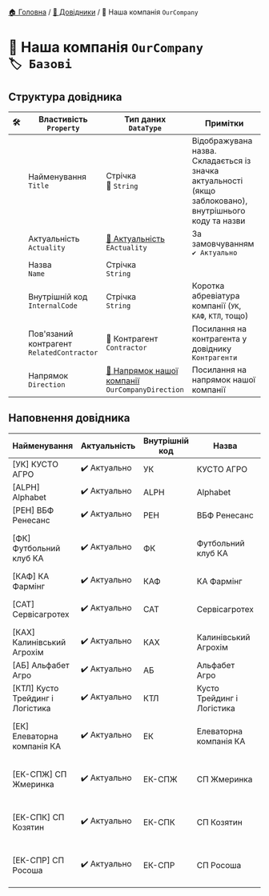 ﻿[🏠 Головна](../README.MD) / [📘 Довідники](./README.MD) / 📘 Наша компанія `OurCompany`

# 📘 Наша компанія `OurCompany` </br> `🏷️ Базові`

## Структура довідника

|🛠️| Властивість </br> `Property` | Тип даних </br> `DataType` | Примітки |
|---|---|---|---|
|| Найменування </br> `Title` | Стрічка </br> 🔧 `String` | Відображувана назва. Складається із значка актуальності (якщо заблоковано), внутрішнього коду та назви  |
|| Актуальність </br> `Actuality` | [🎲 Актуальність](../Enums/EActuality.md) </br> `EActuality` | За замовчуванням `✔️ Актуально` |
|| Назва </br> `Name` | Стрічка </br> `String` |  |
|| Внутрішній код </br> `InternalCode` | Стрічка </br> `String` | Коротка абревіатура компанії (`УК`, `КАФ`, `КТЛ`, тощо) |
|| Пов'язаний контрагент </br> `RelatedContractor` | 📘 Контрагент </br> `Contractor` | Посилання на контрагента у довіднику `Контрагенти` |
|| Напрямок </br> `Direction` | [📘 Напрямок нашої компанії](./OurCompanyDirection.md) </br> `OurCompanyDirection` | Посилання на напрямок нашої компанії |

## Наповнення довідника

| Найменування | Актуальність | Внутрішній код | Назва | Пов'язаний контрагент | Напрямок |
|---|---|---|---|---|---|
| [УК] КУСТО АГРО | ✔️ Актуально  | УК | КУСТО АГРО | ✅ КУСТО АГРО ТОВ | КУСТО АГРО |
| [ALPH] Alphabet | ✔️ Актуально | ALPH | Alphabet | ✅ ALPHABET AGRO DMCC | КУСТО АГРО |
| [РЕН] ВБФ Ренесанс | ✔️ Актуально | РЕН | ВБФ Ренесанс | ✅ РЕНЕСАНС ВБФ | КУСТО АГРО |
| [ФК] Футбольний клуб КА | ✔️ Актуально | ФК | Футбольний клуб КА | ✅ ФУТБОЛЬНИЙ КЛУБ КУСТО АГРО ГО | КУСТО АГРО |
| [КАФ] КА Фармінг | ✔️ Актуально | КАФ | КА Фармінг | ✅ КУСТО АГРО ФАРМІНГ ТОВ | ФАРМІНГ |
| [САТ] Сервісагротех | ✔️ Актуально | САТ | Сервісагротех | ✅ СЕРВІСАГРОТЕХ ТОВ | ФАРМІНГ |
| [КАХ] Калинівський Агрохім | ✔️ Актуально | КАХ | Калинівський Агрохім | ✅ КАЛИНІВСЬКИЙ АГРОХІМ ТОВ | ❓ФАРМІНГ |
| [АБ] Альфабет Агро | ✔️ Актуально | АБ | Альфабет Агро  | ✅ АЛЬФАБЕТ АГРО ТОВ  | ФАРМІНГ |
| [КТЛ] Кусто Трейдинг і Логістика | ✔️ Актуально | КТЛ | Кусто Трейдинг і Логістика  | ✅ КУСТО ТРЕЙДИНГ І ЛОГІСТИКА ТОВ | ТРЕЙДИНГ |
| [ЕК] Елеваторна компанія КА | ✔️ Актуально | ЕК | Елеваторна компанія КА | ✅ ЕЛЕВАТОРНА КОМПАНІЯ КУСТО АГРО ТОВ  | ЕЛЕВАТОРИ |
| [ЕК-СПЖ] СП Жмеринка | ✔️ Актуально | ЕК-СПЖ | СП Жмеринка | ✅ ЕЛЕВАТОРНА КОМПАНІЯ КУСТО АГРО ТОВ | ЕЛЕВАТОРИ |
| [ЕК-СПК] СП Козятин | ✔️ Актуально | ЕК-СПК | СП Козятин | ✅ ЕЛЕВАТОРНА КОМПАНІЯ КУСТО АГРО ТОВ | ЕЛЕВАТОРИ |
| [ЕК-СПР] СП Росоша | ✔️ Актуально | ЕК-СПР | СП Росоша | ✅ ЕЛЕВАТОРНА КОМПАНІЯ КУСТО АГРО ТОВ | ЕЛЕВАТОРИ |